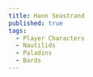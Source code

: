 ```yaml
---
title: Hann Seastrand
published: true
tags:
  - Player Characters
  - Nautilids
  - Paladins
  - Bards
---
```

